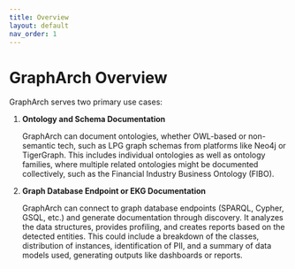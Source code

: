 ```yaml
---
title: Overview
layout: default
nav_order: 1
---
```

# GraphArch Overview

GraphArch serves two primary use cases:

1. **Ontology and Schema Documentation**

   GraphArch can document ontologies,
   whether OWL-based or non-semantic tech,
   such as LPG graph schemas from platforms
   like Neo4j or TigerGraph.
   This includes individual ontologies as
   well as ontology families,
   where multiple related ontologies might
   be documented collectively, such as the
   Financial Industry Business Ontology (FIBO).

2. **Graph Database Endpoint or EKG Documentation**

   GraphArch can connect to graph database
   endpoints (SPARQL, Cypher, GSQL, etc.)
   and generate documentation through discovery.
   It analyzes the data structures, provides
   profiling, and creates reports based on the
   detected entities.
   This could include a breakdown of the classes,
   distribution of instances, identification of PII,
   and a summary of data models used,
   generating outputs like dashboards or reports.